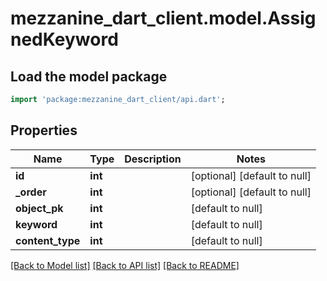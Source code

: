 # mezzanine_dart_client.model.AssignedKeyword

## Load the model package
```dart
import 'package:mezzanine_dart_client/api.dart';
```

## Properties
Name | Type | Description | Notes
------------ | ------------- | ------------- | -------------
**id** | **int** |  | [optional] [default to null]
**_order** | **int** |  | [optional] [default to null]
**object_pk** | **int** |  | [default to null]
**keyword** | **int** |  | [default to null]
**content_type** | **int** |  | [default to null]

[[Back to Model list]](../README.md#documentation-for-models) [[Back to API list]](../README.md#documentation-for-api-endpoints) [[Back to README]](../README.md)


